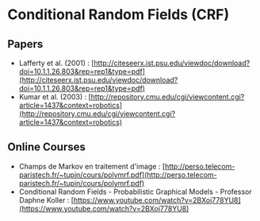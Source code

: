 # Conditional Random Fields \(CRF\)

## Papers

* Lafferty et al. \(2001\) : [http://citeseerx.ist.psu.edu/viewdoc/download?doi=10.1.1.26.803&rep=rep1&type=pdf](http://citeseerx.ist.psu.edu/viewdoc/download?doi=10.1.1.26.803&rep=rep1&type=pdf)
* Kumar et al. \(2003\) : [http://repository.cmu.edu/cgi/viewcontent.cgi?article=1437&context=robotics](http://repository.cmu.edu/cgi/viewcontent.cgi?article=1437&context=robotics)

## Online Courses

* Champs de Markov en traitement d'image : [http://perso.telecom-paristech.fr/~tupin/cours/polymrf.pdf](http://perso.telecom-paristech.fr/~tupin/cours/polymrf.pdf)
* Conditional Random Fields - Probabilistic Graphical Models - Professor Daphne Koller : [https://www.youtube.com/watch?v=2BXoj778YU8](https://www.youtube.com/watch?v=2BXoj778YU8)

